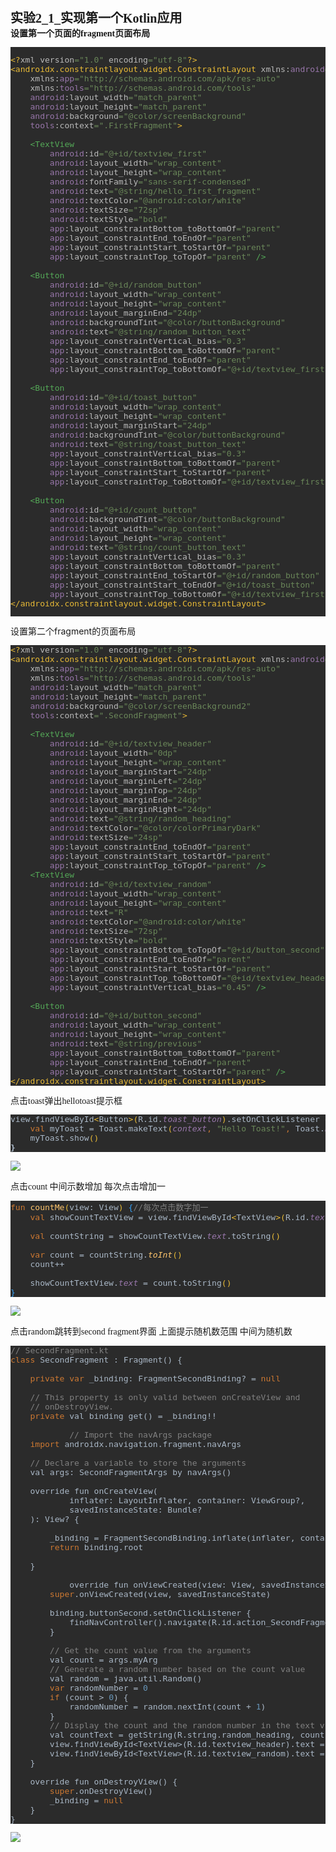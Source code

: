 <div><font face="宋体" style=""><span style="font-family: simsun, STSongti-SC-Regular; font-size: 20px;"><b>实验2_1_实现第一个Kotlin应用</b></span></font></div><div><span style="mso-spacerun:'yes';font-family:宋体;mso-ascii-font-family:Calibri;
mso-hansi-font-family:Calibri;mso-bidi-font-family:'Times New Roman';font-size:10.5000pt;
mso-font-kerning:1.0000pt;"><font face="宋体"><b>设置第一个页面的fragment页面布局</b></font></span></div><div><pre style="background-color:#2b2b2b;color:#a9b7c6;font-family:'JetBrains Mono',monospace;font-size:9.8pt;"><pre style="font-family: &quot;JetBrains Mono&quot;, monospace; font-size: 9.8pt;"><span style="color:#e8ba36;">&lt;?</span><span style="color:#bababa;">xml version</span><span style="color:#6a8759;">="1.0" </span><span style="color:#bababa;">encoding</span><span style="color:#6a8759;">="utf-8"</span><span style="color:#e8ba36;">?&gt;<br /></span><span style="color:#e8ba36;">&lt;androidx.constraintlayout.widget.ConstraintLayout </span><span style="color:#bababa;">xmlns:</span><span style="color:#9876aa;">android</span><span style="color:#6a8759;">="http://schemas.android.com/apk/res/android"<br /></span><span style="color:#6a8759;">    </span><span style="color:#bababa;">xmlns:</span><span style="color:#9876aa;">app</span><span style="color:#6a8759;">="http://schemas.android.com/apk/res-auto"<br /></span><span style="color:#6a8759;">    </span><span style="color:#bababa;">xmlns:</span><span style="color:#9876aa;">tools</span><span style="color:#6a8759;">="http://schemas.android.com/tools"<br /></span><span style="color:#6a8759;">    </span><span style="color:#9876aa;">android</span><span style="color:#bababa;">:layout_width</span><span style="color:#6a8759;">="match_parent"<br /></span><span style="color:#6a8759;">    </span><span style="color:#9876aa;">android</span><span style="color:#bababa;">:layout_height</span><span style="color:#6a8759;">="match_parent"<br /></span><span style="color:#6a8759;">    </span><span style="color:#9876aa;">android</span><span style="color:#bababa;">:background</span><span style="color:#6a8759;">="@color/screenBackground"<br /></span><span style="color:#6a8759;">    </span><span style="color:#9876aa;">tools</span><span style="color:#bababa;">:context</span><span style="color:#6a8759;">=".FirstFragment"</span><span style="color:#e8ba36;">&gt;<br /></span><span style="color:#e8ba36;"><br /></span><span style="color:#e8ba36;">    </span><span style="color:#54a857;">&lt;TextView<br /></span><span style="color:#54a857;">        </span><span style="color:#9876aa;">android</span><span style="color:#bababa;">:id</span><span style="color:#6a8759;">="@+id/textview_first"<br /></span><span style="color:#6a8759;">        </span><span style="color:#9876aa;">android</span><span style="color:#bababa;">:layout_width</span><span style="color:#6a8759;">="wrap_content"<br /></span><span style="color:#6a8759;">        </span><span style="color:#9876aa;">android</span><span style="color:#bababa;">:layout_height</span><span style="color:#6a8759;">="wrap_content"<br /></span><span style="color:#6a8759;">        </span><span style="color:#9876aa;">android</span><span style="color:#bababa;">:fontFamily</span><span style="color:#6a8759;">="sans-serif-condensed"<br /></span><span style="color:#6a8759;">        </span><span style="color:#9876aa;">android</span><span style="color:#bababa;">:text</span><span style="color:#6a8759;">="@string/hello_first_fragment"<br /></span><span style="color:#6a8759;">        </span><span style="color:#9876aa;">android</span><span style="color:#bababa;">:textColor</span><span style="color:#6a8759;">="@android:color/white"<br /></span><span style="color:#6a8759;">        </span><span style="color:#9876aa;">android</span><span style="color:#bababa;">:textSize</span><span style="color:#6a8759;">="72sp"<br /></span><span style="color:#6a8759;">        </span><span style="color:#9876aa;">android</span><span style="color:#bababa;">:textStyle</span><span style="color:#6a8759;">="bold"<br /></span><span style="color:#6a8759;">        </span><span style="color:#9876aa;">app</span><span style="color:#bababa;">:layout_constraintBottom_toBottomOf</span><span style="color:#6a8759;">="parent"<br /></span><span style="color:#6a8759;">        </span><span style="color:#9876aa;">app</span><span style="color:#bababa;">:layout_constraintEnd_toEndOf</span><span style="color:#6a8759;">="parent"<br /></span><span style="color:#6a8759;">        </span><span style="color:#9876aa;">app</span><span style="color:#bababa;">:layout_constraintStart_toStartOf</span><span style="color:#6a8759;">="parent"<br /></span><span style="color:#6a8759;">        </span><span style="color:#9876aa;">app</span><span style="color:#bababa;">:layout_constraintTop_toTopOf</span><span style="color:#6a8759;">="parent" </span><span style="color:#54a857;">/&gt;<br /></span><span style="color:#54a857;"><br /></span><span style="color:#54a857;">    &lt;Button<br /></span><span style="color:#54a857;">        </span><span style="color:#9876aa;">android</span><span style="color:#bababa;">:id</span><span style="color:#6a8759;">="@+id/random_button"<br /></span><span style="color:#6a8759;">        </span><span style="color:#9876aa;">android</span><span style="color:#bababa;">:layout_width</span><span style="color:#6a8759;">="wrap_content"<br /></span><span style="color:#6a8759;">        </span><span style="color:#9876aa;">android</span><span style="color:#bababa;">:layout_height</span><span style="color:#6a8759;">="wrap_content"<br /></span><span style="color:#6a8759;">        </span><span style="color:#9876aa;">android</span><span style="color:#bababa;">:layout_marginEnd</span><span style="color:#6a8759;">="24dp"<br /></span><span style="color:#6a8759;">        </span><span style="color:#9876aa;">android</span><span style="color:#bababa;">:backgroundTint</span><span style="color:#6a8759;">="@color/buttonBackground"<br /></span><span style="color:#6a8759;">        </span><span style="color:#9876aa;">android</span><span style="color:#bababa;">:text</span><span style="color:#6a8759;">="@string/random_button_text"<br /></span><span style="color:#6a8759;">        </span><span style="color:#9876aa;">app</span><span style="color:#bababa;">:layout_constraintVertical_bias</span><span style="color:#6a8759;">="0.3"<br /></span><span style="color:#6a8759;">        </span><span style="color:#9876aa;">app</span><span style="color:#bababa;">:layout_constraintBottom_toBottomOf</span><span style="color:#6a8759;">="parent"<br /></span><span style="color:#6a8759;">        </span><span style="color:#9876aa;">app</span><span style="color:#bababa;">:layout_constraintEnd_toEndOf</span><span style="color:#6a8759;">="parent"<br /></span><span style="color:#6a8759;">        </span><span style="color:#9876aa;">app</span><span style="color:#bababa;">:layout_constraintTop_toBottomOf</span><span style="color:#6a8759;">="@+id/textview_first" </span><span style="color:#54a857;">/&gt;<br /></span><span style="color:#54a857;"><br /></span><span style="color:#54a857;">    &lt;Button<br /></span><span style="color:#54a857;">        </span><span style="color:#9876aa;">android</span><span style="color:#bababa;">:id</span><span style="color:#6a8759;">="@+id/toast_button"<br /></span><span style="color:#6a8759;">        </span><span style="color:#9876aa;">android</span><span style="color:#bababa;">:layout_width</span><span style="color:#6a8759;">="wrap_content"<br /></span><span style="color:#6a8759;">        </span><span style="color:#9876aa;">android</span><span style="color:#bababa;">:layout_height</span><span style="color:#6a8759;">="wrap_content"<br /></span><span style="color:#6a8759;">        </span><span style="color:#9876aa;">android</span><span style="color:#bababa;">:layout_marginStart</span><span style="color:#6a8759;">="24dp"<br /></span><span style="color:#6a8759;">        </span><span style="color:#9876aa;">android</span><span style="color:#bababa;">:backgroundTint</span><span style="color:#6a8759;">="@color/buttonBackground"<br /></span><span style="color:#6a8759;">        </span><span style="color:#9876aa;">android</span><span style="color:#bababa;">:text</span><span style="color:#6a8759;">="@string/toast_button_text"<br /></span><span style="color:#6a8759;">        </span><span style="color:#9876aa;">app</span><span style="color:#bababa;">:layout_constraintVertical_bias</span><span style="color:#6a8759;">="0.3"<br /></span><span style="color:#6a8759;">        </span><span style="color:#9876aa;">app</span><span style="color:#bababa;">:layout_constraintBottom_toBottomOf</span><span style="color:#6a8759;">="parent"<br /></span><span style="color:#6a8759;">        </span><span style="color:#9876aa;">app</span><span style="color:#bababa;">:layout_constraintStart_toStartOf</span><span style="color:#6a8759;">="parent"<br /></span><span style="color:#6a8759;">        </span><span style="color:#9876aa;">app</span><span style="color:#bababa;">:layout_constraintTop_toBottomOf</span><span style="color:#6a8759;">="@+id/textview_first" </span><span style="color:#54a857;">/&gt;<br /></span><span style="color:#54a857;"><br /></span><span style="color:#54a857;">    &lt;Button<br /></span><span style="color:#54a857;">        </span><span style="color:#9876aa;">android</span><span style="color:#bababa;">:id</span><span style="color:#6a8759;">="@+id/count_button"<br /></span><span style="color:#6a8759;">        </span><span style="color:#9876aa;">android</span><span style="color:#bababa;">:backgroundTint</span><span style="color:#6a8759;">="@color/buttonBackground"<br /></span><span style="color:#6a8759;">        </span><span style="color:#9876aa;">android</span><span style="color:#bababa;">:layout_width</span><span style="color:#6a8759;">="wrap_content"<br /></span><span style="color:#6a8759;">        </span><span style="color:#9876aa;">android</span><span style="color:#bababa;">:layout_height</span><span style="color:#6a8759;">="wrap_content"<br /></span><span style="color:#6a8759;">        </span><span style="color:#9876aa;">android</span><span style="color:#bababa;">:text</span><span style="color:#6a8759;">="@string/count_button_text"<br /></span><span style="color:#6a8759;">        </span><span style="color:#9876aa;">app</span><span style="color:#bababa;">:layout_constraintVertical_bias</span><span style="color:#6a8759;">="0.3"<br /></span><span style="color:#6a8759;">        </span><span style="color:#9876aa;">app</span><span style="color:#bababa;">:layout_constraintBottom_toBottomOf</span><span style="color:#6a8759;">="parent"<br /></span><span style="color:#6a8759;">        </span><span style="color:#9876aa;">app</span><span style="color:#bababa;">:layout_constraintEnd_toStartOf</span><span style="color:#6a8759;">="@+id/random_button"<br /></span><span style="color:#6a8759;">        </span><span style="color:#9876aa;">app</span><span style="color:#bababa;">:layout_constraintStart_toEndOf</span><span style="color:#6a8759;">="@+id/toast_button"<br /></span><span style="color:#6a8759;">        </span><span style="color:#9876aa;">app</span><span style="color:#bababa;">:layout_constraintTop_toBottomOf</span><span style="color:#6a8759;">="@+id/textview_first" </span><span style="color:#54a857;">/&gt;<br /></span><span style="color:#e8ba36;">&lt;/androidx.constraintlayout.widget.ConstraintLayout&gt;</span></pre></pre></div><div>设置第二个fragment的页面布局</div><div><pre style="background-color:#2b2b2b;color:#a9b7c6;font-family:'JetBrains Mono',monospace;font-size:9.8pt;"><span style="color:#e8ba36;">&lt;?</span><span style="color:#bababa;">xml version</span><span style="color:#6a8759;">="1.0" </span><span style="color:#bababa;">encoding</span><span style="color:#6a8759;">="utf-8"</span><span style="color:#e8ba36;">?&gt;<br /></span><span style="color:#e8ba36;">&lt;androidx.constraintlayout.widget.ConstraintLayout </span><span style="color:#bababa;">xmlns:</span><span style="color:#9876aa;">android</span><span style="color:#6a8759;">="http://schemas.android.com/apk/res/android"<br /></span><span style="color:#6a8759;">    </span><span style="color:#bababa;">xmlns:</span><span style="color:#9876aa;">app</span><span style="color:#6a8759;">="http://schemas.android.com/apk/res-auto"<br /></span><span style="color:#6a8759;">    </span><span style="color:#bababa;">xmlns:</span><span style="color:#9876aa;">tools</span><span style="color:#6a8759;">="http://schemas.android.com/tools"<br /></span><span style="color:#6a8759;">    </span><span style="color:#9876aa;">android</span><span style="color:#bababa;">:layout_width</span><span style="color:#6a8759;">="match_parent"<br /></span><span style="color:#6a8759;">    </span><span style="color:#9876aa;">android</span><span style="color:#bababa;">:layout_height</span><span style="color:#6a8759;">="match_parent"<br /></span><span style="color:#6a8759;">    </span><span style="color:#9876aa;">android</span><span style="color:#bababa;">:background</span><span style="color:#6a8759;">="@color/screenBackground2"<br /></span><span style="color:#6a8759;">    </span><span style="color:#9876aa;">tools</span><span style="color:#bababa;">:context</span><span style="color:#6a8759;">=".SecondFragment"</span><span style="color:#e8ba36;">&gt;<br /></span><span style="color:#e8ba36;"><br /></span><span style="color:#e8ba36;">    </span><span style="color:#54a857;">&lt;TextView<br /></span><span style="color:#54a857;">        </span><span style="color:#9876aa;">android</span><span style="color:#bababa;">:id</span><span style="color:#6a8759;">="@+id/textview_header"<br /></span><span style="color:#6a8759;">        </span><span style="color:#9876aa;">android</span><span style="color:#bababa;">:layout_width</span><span style="color:#6a8759;">="0dp"<br /></span><span style="color:#6a8759;">        </span><span style="color:#9876aa;">android</span><span style="color:#bababa;">:layout_height</span><span style="color:#6a8759;">="wrap_content"<br /></span><span style="color:#6a8759;">        </span><span style="color:#9876aa;">android</span><span style="color:#bababa;">:layout_marginStart</span><span style="color:#6a8759;">="24dp"<br /></span><span style="color:#6a8759;">        </span><span style="color:#9876aa;">android</span><span style="color:#bababa;">:layout_marginLeft</span><span style="color:#6a8759;">="24dp"<br /></span><span style="color:#6a8759;">        </span><span style="color:#9876aa;">android</span><span style="color:#bababa;">:layout_marginTop</span><span style="color:#6a8759;">="24dp"<br /></span><span style="color:#6a8759;">        </span><span style="color:#9876aa;">android</span><span style="color:#bababa;">:layout_marginEnd</span><span style="color:#6a8759;">="24dp"<br /></span><span style="color:#6a8759;">        </span><span style="color:#9876aa;">android</span><span style="color:#bababa;">:layout_marginRight</span><span style="color:#6a8759;">="24dp"<br /></span><span style="color:#6a8759;">        </span><span style="color:#9876aa;">android</span><span style="color:#bababa;">:text</span><span style="color:#6a8759;">="@string/random_heading"<br /></span><span style="color:#6a8759;">        </span><span style="color:#9876aa;">android</span><span style="color:#bababa;">:textColor</span><span style="color:#6a8759;">="@color/colorPrimaryDark"<br /></span><span style="color:#6a8759;">        </span><span style="color:#9876aa;">android</span><span style="color:#bababa;">:textSize</span><span style="color:#6a8759;">="24sp"<br /></span><span style="color:#6a8759;">        </span><span style="color:#9876aa;">app</span><span style="color:#bababa;">:layout_constraintEnd_toEndOf</span><span style="color:#6a8759;">="parent"<br /></span><span style="color:#6a8759;">        </span><span style="color:#9876aa;">app</span><span style="color:#bababa;">:layout_constraintStart_toStartOf</span><span style="color:#6a8759;">="parent"<br /></span><span style="color:#6a8759;">        </span><span style="color:#9876aa;">app</span><span style="color:#bababa;">:layout_constraintTop_toTopOf</span><span style="color:#6a8759;">="parent" </span><span style="color:#54a857;">/&gt;<br /></span><span style="color:#54a857;">    &lt;TextView<br /></span><span style="color:#54a857;">        </span><span style="color:#9876aa;">android</span><span style="color:#bababa;">:id</span><span style="color:#6a8759;">="@+id/textview_random"<br /></span><span style="color:#6a8759;">        </span><span style="color:#9876aa;">android</span><span style="color:#bababa;">:layout_width</span><span style="color:#6a8759;">="wrap_content"<br /></span><span style="color:#6a8759;">        </span><span style="color:#9876aa;">android</span><span style="color:#bababa;">:layout_height</span><span style="color:#6a8759;">="wrap_content"<br /></span><span style="color:#6a8759;">        </span><span style="color:#9876aa;">android</span><span style="color:#bababa;">:text</span><span style="color:#6a8759;">="R"<br /></span><span style="color:#6a8759;">        </span><span style="color:#9876aa;">android</span><span style="color:#bababa;">:textColor</span><span style="color:#6a8759;">="@android:color/white"<br /></span><span style="color:#6a8759;">        </span><span style="color:#9876aa;">android</span><span style="color:#bababa;">:textSize</span><span style="color:#6a8759;">="72sp"<br /></span><span style="color:#6a8759;">        </span><span style="color:#9876aa;">android</span><span style="color:#bababa;">:textStyle</span><span style="color:#6a8759;">="bold"<br /></span><span style="color:#6a8759;">        </span><span style="color:#9876aa;">app</span><span style="color:#bababa;">:layout_constraintBottom_toTopOf</span><span style="color:#6a8759;">="@+id/button_second"<br /></span><span style="color:#6a8759;">        </span><span style="color:#9876aa;">app</span><span style="color:#bababa;">:layout_constraintEnd_toEndOf</span><span style="color:#6a8759;">="parent"<br /></span><span style="color:#6a8759;">        </span><span style="color:#9876aa;">app</span><span style="color:#bababa;">:layout_constraintStart_toStartOf</span><span style="color:#6a8759;">="parent"<br /></span><span style="color:#6a8759;">        </span><span style="color:#9876aa;">app</span><span style="color:#bababa;">:layout_constraintTop_toBottomOf</span><span style="color:#6a8759;">="@+id/textview_header"<br /></span><span style="color:#6a8759;">        </span><span style="color:#9876aa;">app</span><span style="color:#bababa;">:layout_constraintVertical_bias</span><span style="color:#6a8759;">="0.45" </span><span style="color:#54a857;">/&gt;<br /></span><span style="color:#54a857;"><br /></span><span style="color:#54a857;">    &lt;Button<br /></span><span style="color:#54a857;">        </span><span style="color:#9876aa;">android</span><span style="color:#bababa;">:id</span><span style="color:#6a8759;">="@+id/button_second"<br /></span><span style="color:#6a8759;">        </span><span style="color:#9876aa;">android</span><span style="color:#bababa;">:layout_width</span><span style="color:#6a8759;">="wrap_content"<br /></span><span style="color:#6a8759;">        </span><span style="color:#9876aa;">android</span><span style="color:#bababa;">:layout_height</span><span style="color:#6a8759;">="wrap_content"<br /></span><span style="color:#6a8759;">        </span><span style="color:#9876aa;">android</span><span style="color:#bababa;">:text</span><span style="color:#6a8759;">="@string/previous"<br /></span><span style="color:#6a8759;">        </span><span style="color:#9876aa;">app</span><span style="color:#bababa;">:layout_constraintBottom_toBottomOf</span><span style="color:#6a8759;">="parent"<br /></span><span style="color:#6a8759;">        </span><span style="color:#9876aa;">app</span><span style="color:#bababa;">:layout_constraintEnd_toEndOf</span><span style="color:#6a8759;">="parent"<br /></span><span style="color:#6a8759;">        </span><span style="color:#9876aa;">app</span><span style="color:#bababa;">:layout_constraintStart_toStartOf</span><span style="color:#6a8759;">="parent" </span><span style="color:#54a857;">/&gt;<br /></span><span style="color:#e8ba36;">&lt;/androidx.constraintlayout.widget.ConstraintLayout&gt;</span></pre></div><div><span style="mso-spacerun:'yes';font-family:宋体;mso-ascii-font-family:Calibri;
mso-hansi-font-family:Calibri;mso-bidi-font-family:'Times New Roman';font-size:10.5000pt;
mso-font-kerning:1.0000pt;"><font face="宋体">点击</font><font face="Calibri">toast</font><font face="宋体">弹出</font><font face="Calibri">hellotoast</font><font face="宋体">提示框</font></span></div><div><pre style="background-color:#2b2b2b;color:#a9b7c6;font-family:'JetBrains Mono',monospace;font-size:9.8pt;">view.findViewById<span style="color:#e8ba36;">&lt;</span>Button<span style="color:#e8ba36;">&gt;(</span>R.id.<span style="color:#9876aa;font-style:italic;">toast_button</span><span style="color:#e8ba36;">)</span>.setOnClickListener <span style="font-weight:bold;">{<br /></span><span style="font-weight:bold;">    </span><span style="color:#cc7832;">val </span>myToast = Toast.makeText<span style="color:#e8ba36;">(</span><span style="color:#9876aa;font-style:italic;">context</span><span style="color:#cc7832;">, </span><span style="color:#6a8759;">"Hello Toast!"</span><span style="color:#cc7832;">, </span>Toast.<span style="color:#9876aa;font-style:italic;">LENGTH_LONG</span><span style="color:#e8ba36;">)<br /></span><span style="color:#e8ba36;">    </span>myToast.show<span style="color:#e8ba36;">()<br /></span><span style="font-weight:bold;">}</span></pre></div><p class="MsoNormal"><img src="https://github.com/itisnotarobot/AndroidProject/blob/main/%E5%AE%9E%E9%AA%8C2_1_%E5%AE%9E%E7%8E%B0%E7%AC%AC%E4%B8%80%E4%B8%AAKotlin%E5%BA%94%E7%94%A8/images/pic1.png" /></p><div><span style="mso-spacerun:'yes';font-family:宋体;mso-ascii-font-family:Calibri;
mso-hansi-font-family:Calibri;mso-bidi-font-family:'Times New Roman';font-size:10.5000pt;
mso-font-kerning:1.0000pt;"><font face="宋体">点击</font><font face="Calibri">count </font><font face="宋体">中间示数增加 每次点击增加一</font></span></div><div><pre style="background-color:#2b2b2b;color:#a9b7c6;font-family:'JetBrains Mono',monospace;font-size:9.8pt;"><span style="color:#cc7832;">fun </span><span style="color:#ffc66d;">countMe</span><span style="color:#e8ba36;">(</span>view: View<span style="color:#e8ba36;">) </span><span style="color:#359ff4;">{</span><span style="color:#808080;">//</span><span style="color:#808080;font-family:'宋体',monospace;">每次点击数字加一<br /></span><span style="color:#808080;font-family:'宋体',monospace;">    </span><span style="color:#cc7832;">val </span>showCountTextView = view.findViewById<span style="color:#e8ba36;">&lt;</span>TextView<span style="color:#e8ba36;">&gt;(</span>R.id.<span style="color:#9876aa;font-style:italic;">textview_first</span><span style="color:#e8ba36;">)<br /></span><span style="color:#e8ba36;"><br /></span><span style="color:#e8ba36;">    </span><span style="color:#cc7832;">val </span>countString = showCountTextView.<span style="color:#9876aa;font-style:italic;">text</span>.toString<span style="color:#e8ba36;">()<br /></span><span style="color:#e8ba36;"><br /></span><span style="color:#e8ba36;">    </span><span style="color:#cc7832;">var </span>count = countString.<span style="color:#ffc66d;font-style:italic;">toInt</span><span style="color:#e8ba36;">()<br /></span><span style="color:#e8ba36;">    </span>count++<br /><br />    showCountTextView.<span style="color:#9876aa;font-style:italic;">text </span>= count.toString<span style="color:#e8ba36;">()<br /></span><span style="color:#359ff4;">}</span></pre></div><p class="MsoNormal"><img src="https://github.com/itisnotarobot/AndroidProject/blob/main/%E5%AE%9E%E9%AA%8C2_1_%E5%AE%9E%E7%8E%B0%E7%AC%AC%E4%B8%80%E4%B8%AAKotlin%E5%BA%94%E7%94%A8/images/pic2.png" /></p><p class="MsoNormal"><span style="mso-spacerun:'yes';font-family:宋体;mso-ascii-font-family:Calibri;
mso-hansi-font-family:Calibri;mso-bidi-font-family:'Times New Roman';font-size:10.5000pt;
mso-font-kerning:1.0000pt;"><font face="宋体">点击</font><font face="Calibri">random</font><font face="宋体">跳转到</font><font face="Calibri">second fragment</font><font face="宋体">界面 上面提示随机数范围 中间为随机数</font></span></p><div><pre style="background-color:#2b2b2b;color:#a9b7c6;font-family:'JetBrains Mono',monospace;font-size:9.8pt;"><span style="color:#808080;">// SecondFragment.kt<br /></span><span style="color:#cc7832;">class </span>SecondFragment : Fragment() {<br /><br />    <span style="color:#cc7832;">private var </span>_binding: FragmentSecondBinding? = <span style="color:#cc7832;">null<br /></span><span style="color:#cc7832;"><br /></span><span style="color:#cc7832;">    </span><span style="color:#808080;">// This property is only valid between onCreateView and<br /></span><span style="color:#808080;">    // onDestroyView.<br /></span><span style="color:#808080;">    </span><span style="color:#cc7832;">private </span>val binding get() = _binding!!<br /><br />            <span style="color:#808080;">// Import the navArgs package<br /></span><span style="color:#808080;">    </span><span style="color:#cc7832;">import </span>androidx.navigation.fragment.navArgs<br /><br />    <span style="color:#808080;">// Declare a variable to store the arguments<br /></span><span style="color:#808080;">    </span>val args: SecondFragmentArgs by navArgs()<br /><br />    override fun onCreateView(<br />            inflater: LayoutInflater, container: ViewGroup?,<br />            savedInstanceState: Bundle?<br />    ): View? {<br /><br />        _binding = FragmentSecondBinding.inflate(inflater, container, <span style="color:#cc7832;">false</span>)<br />        <span style="color:#cc7832;">return </span>binding.root<br /><br />    }<br /><br />            override fun onViewCreated(view: View, savedInstanceState: Bundle?) {<br />        <span style="color:#cc7832;">super</span>.onViewCreated(view, savedInstanceState)<br /><br />        binding.buttonSecond.setOnClickListener {<br />            findNavController().navigate(R.id.action_SecondFragment_to_FirstFragment)<br />        }<br /><br />        <span style="color:#808080;">// Get the count value from the arguments<br /></span><span style="color:#808080;">        </span>val count = args.myArg<br />        <span style="color:#808080;">// Generate a random number based on the count value<br /></span><span style="color:#808080;">        </span>val random = java.util.Random()<br />        <span style="color:#cc7832;">var </span>randomNumber = <span style="color:#6897bb;">0<br /></span><span style="color:#6897bb;">        </span><span style="color:#cc7832;">if </span>(count &gt; <span style="color:#6897bb;">0</span>) {<br />            randomNumber = random.nextInt(count + <span style="color:#6897bb;">1</span>)<br />        }<br />        <span style="color:#808080;">// Display the count and the random number in the text views<br /></span><span style="color:#808080;">        </span>val countText = getString(R.string.random_heading, count)<br />        view.findViewById&lt;TextView&gt;(R.id.textview_header).text = countText<br />        view.findViewById&lt;TextView&gt;(R.id.textview_random).text = randomNumber.toString()<br />    }<br /><br />    override fun onDestroyView() {<br />        <span style="color:#cc7832;">super</span>.onDestroyView()<br />        _binding = <span style="color:#cc7832;">null<br /></span><span style="color:#cc7832;">    </span>}<br />}</pre></div><div><img src="https://github.com/itisnotarobot/AndroidProject/blob/main/%E5%AE%9E%E9%AA%8C2_1_%E5%AE%9E%E7%8E%B0%E7%AC%AC%E4%B8%80%E4%B8%AAKotlin%E5%BA%94%E7%94%A8/images/pic3.png" /></div>